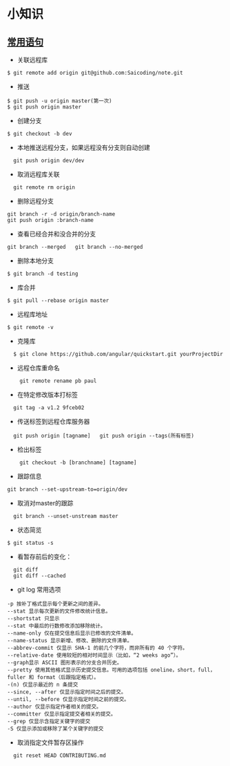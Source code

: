 # 小知识



## [常用语句](http://zencode.cn/2012/12/gitbasis/)
* 关联远程库
```
$ git remote add origin git@github.com:Saicoding/note.git
```
* 推送
```
$ git push -u origin master(第一次)
$ git push origin master
```
* 创建分支 
```
$ git checkout -b dev
```
* 本地推送远程分支，如果远程没有分支则自动创建
```
  git push origin dev/dev
```

* 取消远程库关联
```
  git remote rm origin
```

* 删除远程分支
```
git branch -r -d origin/branch-name  
git push origin :branch-name 
``` 
* 查看已经合并和没合并的分支
```   
git branch --merged   git branch --no-merged
```
* 删除本地分支
```
$ git branch -d testing
```
* 库合并
```
$ git pull --rebase origin master
```
* 远程库地址
```
$ git remote -v
```
* 克隆库
```
  $ git clone https://github.com/angular/quickstart.git yourProjectDir  
``` 
* 远程仓库重命名
```
    git remote rename pb paul
```
* 在特定修改版本打标签
```
  git tag -a v1.2 9fceb02
```
* 传送标签到远程仓库服务器
```
  git push origin [tagname]   git push origin --tags(所有标签)
```
* 检出标签
```
    git checkout -b [branchname] [tagname]
```
* 跟踪信息
```
git branch --set-upstream-to=origin/dev
```
* 取消对master的跟踪
```
  git branch --unset-unstream master
```
* 状态简览
```
$ git status -s 
```
*  看暂存前后的变化：
```
  git diff  
  git diff --cached
```
* git log 常用选项
```
-p 按补丁格式显示每个更新之间的差异。
--stat 显示每次更新的文件修改统计信息。
--shortstat 只显示 
--stat 中最后的行数修改添加移除统计。
--name-only 仅在提交信息后显示已修改的文件清单。
--name-status 显示新增、修改、删除的文件清单。
--abbrev-commit 仅显示 SHA-1 的前几个字符，而非所有的 40 个字符。
--relative-date 使用较短的相对时间显示（比如，“2 weeks ago”）。
--graph显示 ASCII 图形表示的分支合并历史。
--pretty 使用其他格式显示历史提交信息。可用的选项包括 oneline，short，full，fuller 和 format（后跟指定格式）。
-(n) 仅显示最近的 n 条提交
--since, --after 仅显示指定时间之后的提交。
--until, --before 仅显示指定时间之前的提交。
--author 仅显示指定作者相关的提交。
--committer 仅显示指定提交者相关的提交。
--grep 仅显示含指定关键字的提交
-S 仅显示添加或移除了某个关键字的提交

```
* 取消指定文件暂存区操作
```
  git reset HEAD CONTRIBUTING.md
```
